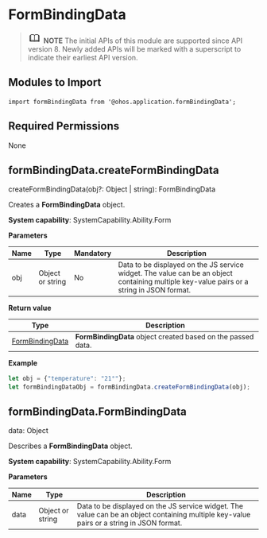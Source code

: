 # FormBindingData

> ![icon-note.gif](public_sys-resources/icon-note.gif) **NOTE**
> The initial APIs of this module are supported since API version 8. Newly added APIs will be marked with a superscript to indicate their earliest API version.

## Modules to Import

```
import formBindingData from '@ohos.application.formBindingData';
```

## Required Permissions

None

## formBindingData.createFormBindingData

createFormBindingData(obj?: Object | string): FormBindingData

Creates a **FormBindingData** object.

**System capability**: SystemCapability.Ability.Form

**Parameters**

| Name| Type          | Mandatory| Description                                                        |
| ------ | -------------- | ---- | ------------------------------------------------------------ |
| obj    | Object or string| No  | Data to be displayed on the JS service widget. The value can be an object containing multiple key-value pairs or a string in JSON format.|


**Return value**

| Type                               | Description                                   |
| ----------------------------------- | --------------------------------------- |
| [FormBindingData](#formbindingdata) | **FormBindingData** object created based on the passed data.|


**Example**

  ```js
  let obj = {"temperature": "21°"};
  let formBindingDataObj = formBindingData.createFormBindingData(obj);
  ```

## formBindingData.FormBindingData

data: Object

Describes a **FormBindingData** object.

**System capability**: SystemCapability.Ability.Form

**Parameters**

| Name| Type          | Description                                                        |
| ---- | -------------- | ------------------------------------------------------------ |
| data  | Object or string| Data to be displayed on the JS service widget. The value can be an object containing multiple key-value pairs or a string in JSON format.|
